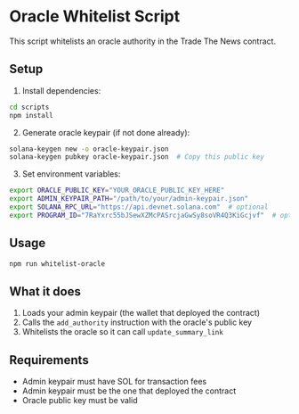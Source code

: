 # Oracle Whitelist Script

This script whitelists an oracle authority in the Trade The News contract.

## Setup

1. Install dependencies:
```bash
cd scripts
npm install
```

2. Generate oracle keypair (if not done already):
```bash
solana-keygen new -o oracle-keypair.json
solana-keygen pubkey oracle-keypair.json  # Copy this public key
```

3. Set environment variables:
```bash
export ORACLE_PUBLIC_KEY="YOUR_ORACLE_PUBLIC_KEY_HERE"
export ADMIN_KEYPAIR_PATH="/path/to/your/admin-keypair.json"
export SOLANA_RPC_URL="https://api.devnet.solana.com"  # optional
export PROGRAM_ID="7RaYxrc55bJSewXZMcPASrcjaGwSy8soVR4Q3KiGcjvf"  # optional
```

## Usage

```bash
npm run whitelist-oracle
```

## What it does

1. Loads your admin keypair (the wallet that deployed the contract)
2. Calls the `add_authority` instruction with the oracle's public key
3. Whitelists the oracle so it can call `update_summary_link`

## Requirements

- Admin keypair must have SOL for transaction fees
- Admin keypair must be the one that deployed the contract
- Oracle public key must be valid
